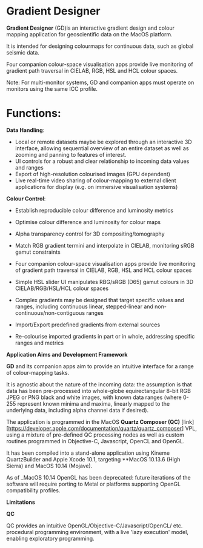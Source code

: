 Gradient Designer
=======
**Gradient Designer** (GD)is an interactive gradient design and colour mapping application for geoscientific data on the MacOS platform. 

It is intended for designing colourmaps for continuous data, such as global seismic data.

Four companion colour-space visualisation apps provide live monitoring of gradient path traversal in CIELAB, RGB, HSL and HCL colour spaces.

Note: For multi-monitor systems, GD and companion apps must operate on monitors using the same ICC profile.

Functions:
======

**Data Handling**:

* Local or remote datasets maybe be explored through an interactive 3D interface, allowing sequential overview of an entire dataset as well as zooming and panning to features of interest.
* UI controls for a robust and clear relationship to incoming data values and ranges
* Export of high-resolution colourised images (GPU dependent)
* Live real-time video sharing of colour-mapping to external client applications for display (e.g. on immersive visualisation systems)

**Colour Control**:

* Establish reproducible colour difference and luminosity metrics
* Optimise colour difference and luminosity for colour maps
* Alpha transparency control for 3D compositing/tomography

* Match RGB gradient termini and interpolate in CIELAB, monitoring sRGB gamut constraints
* Four companion colour-space visualisation apps provide live monitoring of gradient path traversal in CIELAB, RGB, HSL and HCL colour spaces
* Simple HSL slider UI manipulates RBG/sRGB (D65) gamut colours in 3D CIELAB/RGB/HSL/HCL colour spaces
* Complex gradients may be designed that target specific values and ranges, including continuous linear, stepped-linear and non-continuous/non-contiguous ranges
* Import/Export predefined gradients from external sources
* Re-colourise imported gradients in part or in whole, addressing specific ranges and metrics


**Application Aims and Development Framework**

**GD** and its companion apps aim to provide an intuitive interface for a range of colour-mapping tasks.

It is agnostic about the nature of the incoming data: the assumption is that data has been pre-processed into whole-globe equirectangular 8-bit RGB JPEG or PNG black and white images, with known data ranges (where 0-255 represent known minima and maxima, linearly mapped to the underlying data, including alpha channel data if desired). 

The application is programmed in the MacOS **Quartz Composer (QC)** [link][https://developer.apple.com/documentation/quartz/quartz_composer] VPL, using a mixture of pre-defined QC processing nodes as well as custom routines programmed in Objective-C, Javascript, OpenCL and OpenGL. 

It has been compiled into a stand-alone application using Kineme QuartzBuilder and Apple Xcode 10.1, targeting **MacOS 10.13.6 (High Sierra) and MacOS 10.14 (Mojave). 

As of _MacOS 10.14 OpenGL has been deprecated: future iterations of the software will require porting to Metal or platforms supporting OpenGL compatibility profiles. 

**Limitations**

**QC** 

QC provides an intuitive OpenGL/Objective-C/Javascript/OpenCL/ etc. procedural programming environment, with a live 'lazy execution' model, enabling exploratory programming.



